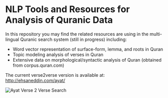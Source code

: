 NLP Tools and Resources for Analysis of Quranic Data
========

In this repository you may find the related resources are using in the multi-lingual Quranic search system (still in progress) including:

- Word vector representation of surface-form, lemma, and roots in Quran
- Topic modeling analysis of verses in Quran
- Extensive data on morphological/syntactic analysis of Quran (obtained from corpus.quran.com)

The current verse2verse version is available at:
http://ehsaneddin.com/ayat/

![Ayat Verse 2 Verse Search](https://cloud.githubusercontent.com/assets/8551117/17009995/db41cdc0-4eb4-11e6-8f81-33f9c84bf68c.png)
